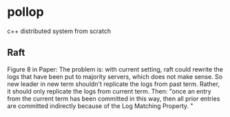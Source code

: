 # pollop
c++ distributed system from scratch

##  Raft 
Figure 8 in Paper:
The problem is: with current setting, raft could rewrite the logs that have been put to majority servers, which does not make sense.
So new leader in new term shouldn't replicate the logs from past term. Rather, it should only replicate the logs from current term.
Then: "once an entry
from the current term has been committed in this way,
then all prior entries are committed indirectly because
of the Log Matching Property. "
